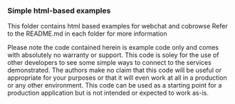 ### Simple html-based examples

This folder contains html based examples for webchat and cobrowse
 Refer to the README.md in each folder for more information
 
 Please note the code contained herein is example code only and comes with absolutely no
 warranty or support. This code is soley for the use of other developers to see some simple
 ways to connect to the services demonstrated.  The authors make no claim that this code
 will be useful or appropriate for your purposes or that it will even work at all in a
 production or any other environment.  This code can be used as a starting point for a production
 application but is not intended or expected to work as-is.



